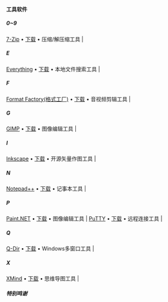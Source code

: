 #### 工具软件
##### 0~9

[7-Zip](https://www.7-zip.org/) • [下载](https://www.7-zip.org/download.html) • 压缩/解压缩工具 | 

##### E

[Everything](https://www.voidtools.com) • [下载](https://www.voidtools.com/downloads/) • 本地文件搜索工具 | 

##### F

[Format Factory(格式工厂)](http://www.pcfreetime.com/) • [下载](http://www.pcfreetime.com/formatfactory/CN/index.html) • 音视频剪辑工具 | 

##### G

[GIMP](https://www.gimp.org/) • [下载](https://www.gimp.org/downloads/) • 图像编辑工具 | 

##### I

[Inkscape](https://inkscape.org/) • [下载](https://inkscape.org/en/release) • 开源矢量作图工具 | 

##### N

[Notepad++](https://notepad-plus-plus.org/) • [下载](https://notepad-plus-plus.org/downloads/) • 记事本工具 | 

##### P

[Paint.NET](https://www.getpaint.net/index.html) • [下载](https://www.getpaint.net/download.html) • 图像编辑工具 | [PuTTY](https://putty.org) • [下载](https://www.chiark.greenend.org.uk/~sgtatham/putty/latest.html) • 远程连接工具 | 

##### Q

[Q-Dir](http://q-dir.com/) • [下载](http://www.softwareok.com/?Download=Q-Dir) • Windows多窗口工具 | 

##### X

[XMind](https://www.xmind.cn/) • [下载](https://www.xmind.cn/download/) • 思维导图工具 | 



##### 特别鸣谢
